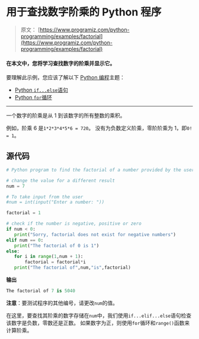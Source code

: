 # 用于查找数字阶乘的 Python 程序

> 原文： [https://www.programiz.com/python-programming/examples/factorial](https://www.programiz.com/python-programming/examples/factorial)

#### 在本文中，您将学习查找数字的阶乘并显示它。

要理解此示例，您应该了解以下 [Python 编程](/python-programming "Python tutorial")主题：

*   [Python `if...else`语句](/python-programming/if-elif-else)
*   [Python `for`循环](/python-programming/for-loop)

* * *

一个数字的阶乘是从 1 到该数字的所有整数的乘积。

例如，阶乘 6 是`1*2*3*4*5*6 = 720`。 没有为负数定义阶乘，零阶阶乘为 1，即`0! = 1`。

## 源代码

```py
# Python program to find the factorial of a number provided by the user.

# change the value for a different result
num = 7

# To take input from the user
#num = int(input("Enter a number: "))

factorial = 1

# check if the number is negative, positive or zero
if num < 0:
   print("Sorry, factorial does not exist for negative numbers")
elif num == 0:
   print("The factorial of 0 is 1")
else:
   for i in range(1,num + 1):
       factorial = factorial*i
   print("The factorial of",num,"is",factorial) 
```

**输出**

```py
The factorial of 7 is 5040 
```

**注意**：要测试程序的其他编号，请更改`num`的值。

在这里，要查找其阶乘的数字存储在`num`中，我们使用`if...elif...else`语句检查该数字是负数，零数还是正数。 如果数字为正，则使用`for`循环和`range()`函数来计算阶乘。